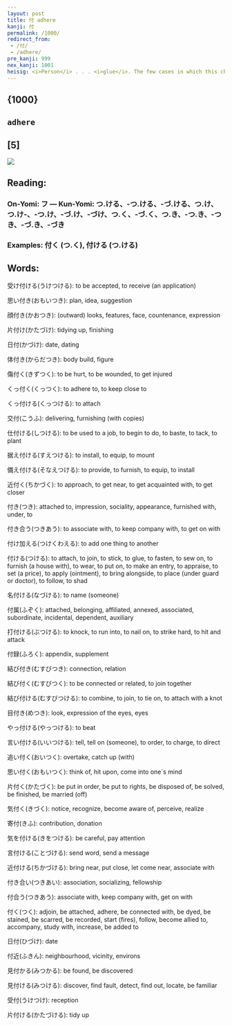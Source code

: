 ```yaml
---
layout: post
title: 付 adhere
kanji: 付
permalink: /1000/
redirect_from:
 - /付/
 - /adhere/
pre_kanji: 999
nex_kanji: 1001
heisig: <i>Person</i> . . . <i>glue</i>. The few cases in which this character serves as a primitive should include some connotation of "<b>adhering</b> to" that distinguishes it from "<i>glued to</i>." Two examples follow.
---
```


## {1000}

## `adhere`

## [5]

<div class="stroke"><img src="E4BB98.png" /></div>

## Reading:

### On-Yomi: フ &mdash; Kun-Yomi: つ.ける、-つ.ける、-づ.ける、つ.け、つ.け-、-つ.け、-づ.け、-づけ、つ.く、-づ.く、つ.き、-つ.き、-つき、-づ.き、-づき

### Examples: 付く (つ.く), 付ける (つ.ける)

## Words:

受け付ける(うけつける): to be accepted, to receive (an application)

思い付き(おもいつき): plan, idea, suggestion

顔付き(かおつき): (outward) looks, features, face, countenance, expression

片付け(かたづけ): tidying up, finishing

日付(かづけ): date, dating

体付き(からだつき): body build, figure

傷付く(きずつく): to be hurt, to be wounded, to get injured

くっ付く(くっつく): to adhere to, to keep close to

くっ付ける(くっつける): to attach

交付(こうふ): delivering, furnishing (with copies)

仕付ける(しつける): to be used to a job, to begin to do, to baste, to tack, to plant

据え付ける(すえつける): to install, to equip, to mount

備え付ける(そなえつける): to provide, to furnish, to equip, to install

近付く(ちかづく): to approach, to get near, to get acquainted with, to get closer

付き(つき): attached to, impression, sociality, appearance, furnished with, under, to

付き合う(つきあう): to associate with, to keep company with, to get on with

付け加える(つけくわえる): to add one thing to another

付ける(つける): to attach, to join, to stick, to glue, to fasten, to sew on, to furnish (a house with), to wear, to put on, to make an entry, to appraise, to set (a price), to apply (ointment), to bring alongside, to place (under guard or doctor), to follow, to shad

名付ける(なづける): to name (someone)

付属(ふぞく): attached, belonging, affiliated, annexed, associated, subordinate, incidental, dependent, auxiliary

打付ける(ぶつける): to knock, to run into, to nail on, to strike hard, to hit and attack

付録(ふろく): appendix, supplement

結び付き(むすびつき): connection, relation

結び付く(むすびつく): to be connected or related, to join together

結び付ける(むすびつける): to combine, to join, to tie on, to attach with a knot

目付き(めつき): look, expression of the eyes, eyes

やっ付ける(やっつける): to beat

言い付ける(いいつける): tell, tell on (someone), to order, to charge, to direct

追い付く(おいつく): overtake, catch up (with)

思い付く(おもいつく): think of, hit upon, come into one´s mind

片付く(かたづく): be put in order, be put to rights, be disposed of, be solved, be finished, be married (off)

気付く(きづく): notice, recognize, become aware of, perceive, realize

寄付(きふ): contribution, donation

気を付ける(きをつける): be careful, pay attention

言付ける(ことづける): send word, send a message

近付ける(ちかづける): bring near, put close, let come near, associate with

付き合い(つきあい): association, socializing, fellowship

付合う(つきあう): associate with, keep company with, get on with

付く(つく): adjoin, be attached, adhere, be connected with, be dyed, be stained, be scarred, be recorded, start (fires), follow, become allied to, accompany, study with, increase, be added to

日付(ひづけ): date

付近(ふきん): neighbourhood, vicinity, environs

見付かる(みつかる): be found, be discovered

見付ける(みつける): discover, find fault, detect, find out, locate, be familiar

受付(うけつけ): reception

片付ける(かたづける): tidy up
